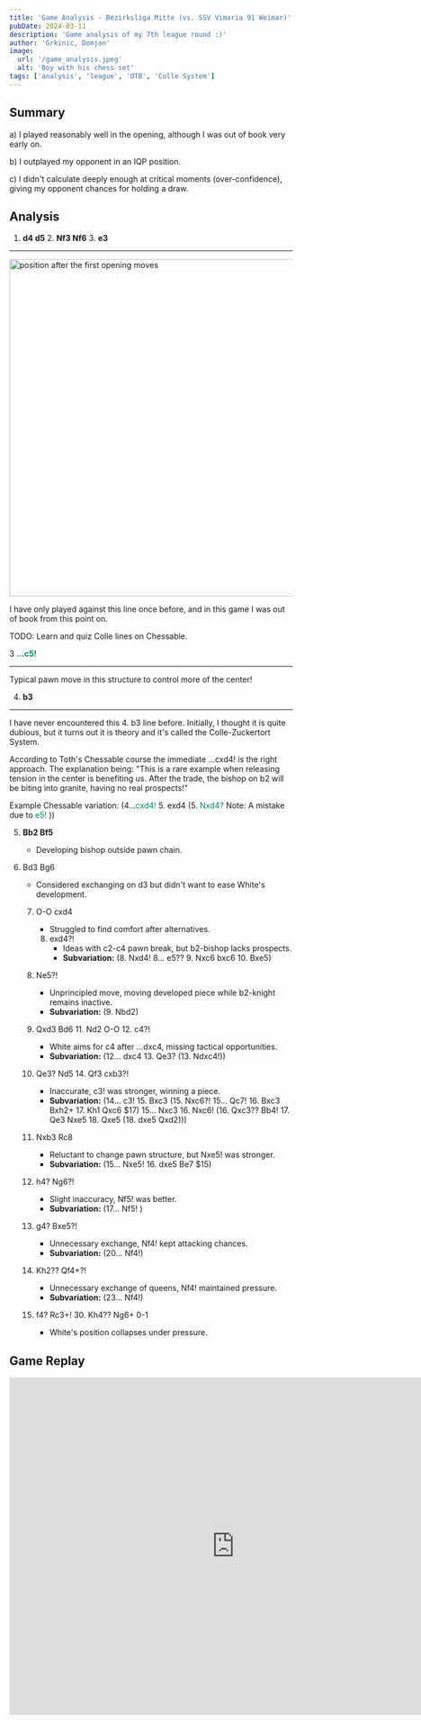 ```yaml
---
title: 'Game Analysis - Bezirksliga Mitte (vs. SSV Vimaria 91 Weimar)'
pubDate: 2024-03-11
description: 'Game analysis of my 7th league round :)'
author: 'Grkinic, Domjan'
image:
  url: '/game_analysis.jpeg'
  alt: 'Boy with his chess set'
tags: ['analysis', 'league', 'OTB', 'Colle System']
---
```


## Summary

a) I played reasonably well in the opening, although I was out of book very early on.

b) I outplayed my opponent in an IQP position.

c) I didn't calculate deeply enough at critical moments (over-confidence), giving my opponent chances for holding a draw.

## Analysis

1. **d4 d5** 2. **Nf3 Nf6** 3. **e3**

---

<img src="https://lichess1.org/export/fen.gif?fen=rnbqkb1r%2Fppp1pppp%2F5n2%2F3p4%2F3P4%2F4PN2%2FPPP2PPP%2FRNBQKB1R+b+KQkq+-+0+3&color=black&lastMove=e2e3&variant=standard&theme=green&piece=cburnett" width="600" height="600" alt="position after the first opening moves">

I have only played against this line once before, and in this game I was out of book from this point on.

TODO: Learn and quiz Colle lines on Chessable.

3 <span style="color: #00895A">**...c5!**</span>

---

Typical pawn move in this structure to control more of the center!

4. **b3**

---

I have never encountered this 4. b3 line before. Initially, I thought it is quite dubious, but it turns out it is theory and it's called the Colle-Zuckertort System.

According to Toth's Chessable course the immediate ...cxd4! is the right approach.
The explanation being: "This is a rare example when releasing tension in the center is benefiting us. After the trade, the bishop on b2 will be biting into granite, having no real prospects!"

Example Chessable variation: (4...<span style="color: #00895A">cxd4!</span> 5. exd4 (5. <span style="color: #00895A">Nxd4?</span> Note: A mistake due to <span style="color: #00895A">e5!</span> ))

5. **Bb2 Bf5**

   - Developing bishop outside pawn chain.

6. Bd3 Bg6

   - Considered exchanging on d3 but didn't want to ease White's development.

   7. O-O cxd4

      - Struggled to find comfort after alternatives.

      8. exd4?!
         - Ideas with c2-c4 pawn break, but b2-bishop lacks prospects.
         - **Subvariation:** (8. Nxd4! 8... e5?? 9. Nxc6 bxc6 10. Bxe5)

   8. Ne5?!

      - Unprincipled move, moving developed piece while b2-knight remains inactive.
      - **Subvariation:** (9. Nbd2)

   9. Qxd3 Bd6 11. Nd2 O-O 12. c4?!

      - White aims for c4 after ...dxc4, missing tactical opportunities.
      - **Subvariation:** (12... dxc4 13. Qe3? (13. Ndxc4!))

   10. Qe3? Nd5 14. Qf3 cxb3?!

       - Inaccurate, c3! was stronger, winning a piece.
       - **Subvariation:** (14... c3! 15. Bxc3 (15. Nxc6?! 15... Qc7! 16. Bxc3 Bxh2+ 17. Kh1 Qxc6 $17) 15... Nxc3 16. Nxc6! (16. Qxc3?? Bb4! 17. Qe3 Nxe5 18. Qxe5 (18. dxe5 Qxd2)))

   11. Nxb3 Rc8

       - Reluctant to change pawn structure, but Nxe5! was stronger.
       - **Subvariation:** (15... Nxe5! 16. dxe5 Be7 $15)

   12. h4? Ng6?!

       - Slight inaccuracy, Nf5! was better.
       - **Subvariation:** (17... Nf5! )

   13. g4? Bxe5?!

       - Unnecessary exchange, Nf4! kept attacking chances.
       - **Subvariation:** (20... Nf4!)

   14. Kh2?? Qf4+?!

       - Unnecessary exchange of queens, Nf4! maintained pressure.
       - **Subvariation:** (23... Nf4!)

   15. f4? Rc3+! 30. Kh4?? Ng6+ 0-1
       - White's position collapses under pressure.

## Game Replay

<iframe width="800" height="600" src="https://lichess.org/study/embed/WCyfLvFP/MeSUGH1l" frameborder=0></iframe>
